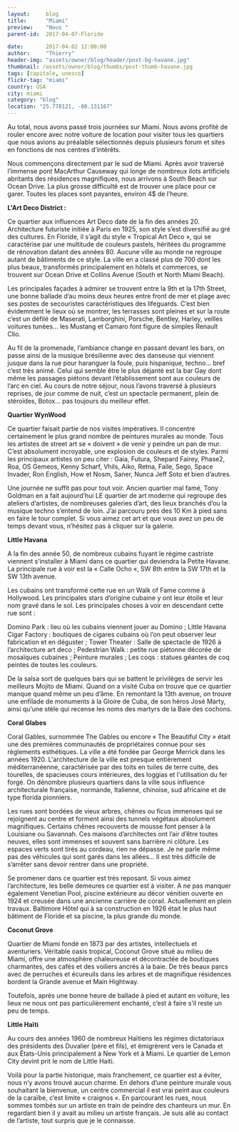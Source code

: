 ```yaml
---
layout:     blog
title:      "Miami"
preview:    "Nous "
parent-id:  2017-04-07-Floride

date:       2017-04-02 12:00:00
author:     "Thierry"
header-img: "assets/owner/blog/header/post-bg-havane.jpg"
thumbnail: /assets/owner/blog/thumbs/post-thumb-havane.jpg
tags: [capitale, unesco]
flickr-tag: "miami"
country: USA
city: miami
category: "blog"
location: "25.778121, -80.131167"
---
```


Au total, nous avons passé trois journées sur Miami. Nous avons profité de rouler encore avec notre voiture de location pour visiter tous les quartiers que nous avions au préalable sélectionnés depuis plusieurs forum et sites en fonctions de nos centres d’intérêts.

Nous commençons directement par le sud de Miami. Après avoir traversé l’immense pont MacArthur Causeway qui longe de nombreux ilots artificiels abritants des résidences magnifiques, nous arrivons à South Beach sur Ocean Drive. La plus grosse difficulté est de trouver une place pour ce garer. Toutes les places sont payantes, environ 4$ de l’heure.


**L'Art Deco District :**

Ce quartier aux influences Art Deco date de la fin des années 20. Architecture futuriste initiée à Paris en 1925, son style s’est diversifié au gré des cultures. En Floride, il s’agit du style « Tropical Art Deco », qui se caractérise par une multitude de couleurs pastels, héritées du programme de rénovation datant des années 80. Aucune ville au monde ne regroupe autant de bâtiments de ce style. La ville en a classé plus de 700 dont les plus beaux, transformés principalement en hôtels et commerces, se trouvent sur Ocean Drive et Collins Avenue (South et North Miami Beach).

Les principales façades à admirer se trouvent entre la 9th et la 17th Street, une bonne ballade d’au moins deux heures entre front de mer et plage avec ses postes de secouristes caractéristiques des lifeguards. C’est bien évidemment le lieux où se montrer, les terrasses sont pleines et sur la route c’est un défilé de Maserati, Lamborghini, Porsche, Bentley, Harley, veilles voitures tunées…
les Mustang et Camaro font figure de simples Renault Clio.

Au fil de la promenade, l’ambiance change en passant devant les bars, on passe ainsi de la musique brésilienne avec des danseuse qui viennent jusque dans la rue pour haranguer la foule, puis hispanique, techno… bref c’est très animé. Celui qui semble être le plus déjanté est la bar Gay dont même les passages piétons devant l’établissement sont aux couleurs de l’arc en ciel.
Au cours de notre séjour, nous l’avons traversé à plusieurs reprises, de jour comme de nuit, c’est un spectacle permanent, plein de stéroïdes, Botox… pas toujours du meilleur effet.



**Quartier WynWood**

Ce quartier faisait partie de nos visites impératives. Il concentre certainement le plus grand nombre de peintures murales au monde. Tous les artistes de street art se « doivent » de venir y peindre un pan de mur. C’est absolument incroyable, une explosion de couleurs et de styles. Parmi les principaux artistes on peu citer : Gaia, Futura, Shepard Fairey, Phase2, Roa, OS Gemeos, Kenny Scharf, Vhils, Aiko, Retna, Faile, Sego, Space Invader, Ron English, How et Nosm, Saner, Nunca Jeff Soto et bien d’autres.

Une journée ne suffit pas pour tout voir. Ancien quartier mal famé, Tony Goldman en a fait aujourd’hui LE quartier de art moderne qui regroupe des ateliers d’artistes, de nombreuses galeries d’art, des lieux branchés d’ou la musique techno s’entend de loin. J’ai parcouru près des 10 Km à pied sans en faire le tour complet. Si vous aimez cet art et que vous avez un peu de temps devant vous, n’hésitez pas à cliquer sur la galerie.


**Little Havana**

A la fin des année 50, de nombreux cubains fuyant le régime castriste viennent s’installer à Miami dans ce quartier qui deviendra la Petite Havane. La principale rue à voir est la « Calle Ocho «, SW 8th entre la SW 17th et la SW 13th avenue. 

Les cubains ont transformé cette rue en un Walk of Fame comme à Hollywood. Les principales stars d’origine cubaine y ont leur étoile et leur nom gravé dans le sol. Les principales choses à voir en descendant cette rue sont :

Domino Park : lieu où les cubains viennent jouer au Domino ;
Little Havana Cigar Factory : boutiques de cigares cubains où l’on peut observer leur fabrication et en déguster ;
Tower Theater : Salle de spectacle de 1926 à l’architecture art deco ;
Pedestrian Walk : petite rue piétonne décorée de mosaïques cubaines ;
Peinture murales ;
Les coqs : statues géantes de coq peintes de toutes les couleurs.

De la salsa sort de quelques bars qui se battent le privilèges de servir les meilleurs Mojito de Miami. Quand on a visité Cuba on trouve que ce quartier manque quand même un peu d’âme. En remontant la 13th avenue, on trouve une enfilade de monuments à la Gloire de Cuba, de son héros José Marty, ainsi qu’une stèle qui recense les noms des martyrs de la Baie des cochons.

**Coral Glabes**

Coral Gables, surnommée The Gables ou encore « The Beautiful City » était une des premières communautés de propriétaires connue pour ses règlements esthétiques. La ville a été fondée par George Merrick dans les années 1920. L'architecture de la ville est presque entièrement méditerranéenne, caractérisée par des toits en tuiles de terre cuite, des tourelles, de spacieuses cours intérieures, des loggias et l'utilisation du fer forgé. On dénombre plusieurs quartiers dans la ville sous influence architecturale française, normande, Italienne, chinoise, sud africaine et de type florida pionniers.

Les rues sont bordées de vieux arbres, chênes ou ficus immenses qui se rejoignent au centre et forment ainsi des tunnels végétaux absolument magnifiques. Certains chênes recouverts de mousse font penser à la Louisiane ou Savannah. Ces maisons d’architectes ont l’air d’être toutes neuves, elles sont immenses et souvent sans barrière ni clôture. Les espaces verts sont tirés au cordeau, rien ne dépasse. Je ne parle même pas des véhicules qui sont garés dans les allées… Il est très difficile de s’arrêter sans devoir rentrer dans une propriété.

Se promener dans ce quartier est très reposant. Si vous aimez l’architecture, les belle demeures ce quartier est à visiter. A ne pas manquer également Venetian Pool, piscine extérieure au décor vénitien ouverte en 1924 et creusée dans une ancienne carrière de corail. Actuellement en plein travaux. Baltimore Hôtel qui à sa construction en 1926 était le plus haut bâtiment de Floride et sa piscine, la plus grande du monde. 


**Coconut Grove**

Quartier de Miami fondé en 1873 par des artistes, intellectuels et aventuriers. Véritable oasis tropical, Coconut Grove situé au milieu de Miami, offre une atmosphère chaleureuse et décontractée de boutiques charmantes, des cafés et des voiliers ancrés à la baie. De très beaux parcs avec de perruches et écureuils dans les arbres et de magnifique résidences bordent la Grande avenue et Main Hightway. 

Toutefois, après une bonne heure de ballade à pied et autant en voiture, les lieux ne nous ont pas particulièrement enchanté, c’est à faire s’il reste un peu de temps.


**Little Haïti**

Au cours des années 1960 de nombreux Haïtiens les régimes dictatoriaux des présidents des Duvalier (père et fils), et émigrèrent vers le Canada et aux États-Unis principalement à New York et à Miami. Le quartier de Lemon City devint prit le nom de Little Haiti.

Voilà pour la partie historique, mais franchement, ce quartier est a éviter, nous n’y avons trouvé aucun charme. En dehors d’une peinture murale vous souhaitant la bienvenue, un centre commercial il est vrai peint aux couleurs de la caraïbe, c’est limite « craignos «. En parcourant les rues, nous sommes tombés sur un artiste en train de peindre des chanteurs un mur. En regardant bien il y avait au milieu un artiste français. Je suis allé au contact de l’artiste, tout surpris que je le connaisse.





